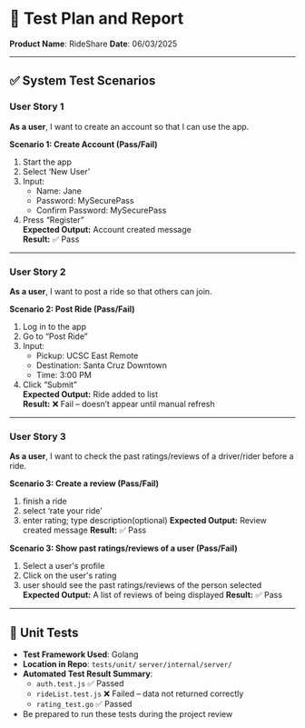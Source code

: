# 🧪 Test Plan and Report  
**Product Name**: RideShare
**Date**: 06/03/2025

---

## ✅ System Test Scenarios

### User Story 1  
**As a user**, I want to create an account so that I can use the app.

**Scenario 1: Create Account (Pass/Fail)**  
1. Start the app  
2. Select ‘New User’  
3. Input:  
   - Name: Jane  
   - Password: MySecurePass  
   - Confirm Password: MySecurePass  
4. Press “Register”  
**Expected Output:** Account created message  
**Result:** ✅ Pass  

---

### User Story 2  
**As a user**, I want to post a ride so that others can join.

**Scenario 2: Post Ride (Pass/Fail)**  
1. Log in to the app  
2. Go to “Post Ride”  
3. Input:
   - Pickup: UCSC East Remote  
   - Destination: Santa Cruz Downtown  
   - Time: 3:00 PM  
4. Click “Submit”  
**Expected Output:** Ride added to list  
**Result:** ❌ Fail – doesn’t appear until manual refresh  

---

### User Story 3  
**As a user**, I want to check the past ratings/reviews of a driver/rider before a ride.

**Scenario 3: Create a review (Pass/Fail)**
1. finish a ride
2. select ‘rate your ride’
3. enter rating; type description(optional) 
**Expected Output:** Review created message
**Result:** ✅ Pass 

**Scenario 3: Show past ratings/reviews of a user (Pass/Fail)**  
1. Select a user's profile
2. Click on the user's rating
3. user should see the past ratings/reviews of the person selected
**Expected Output:** A list of reviews of being displayed
**Result:** ✅ Pass 

---

## 🧪 Unit Tests

- **Test Framework Used**: Golang
- **Location in Repo**: `tests/unit/`
                        `server/internal/server/`
- **Automated Test Result Summary**:
  - `auth.test.js` ✅ Passed  
  - `rideList.test.js` ❌ Failed – data not returned correctly
  - `rating_test.go` ✅ Passed
- Be prepared to run these tests during the project review
